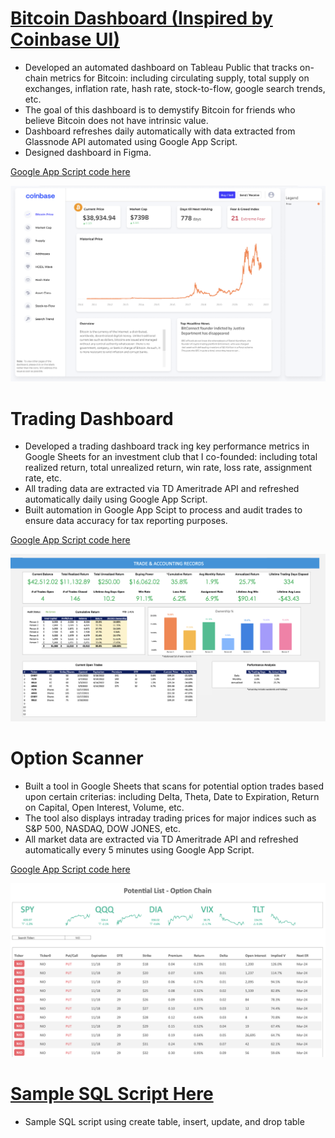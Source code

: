 

# [Bitcoin Dashboard (Inspired by Coinbase UI)](https://tabsoft.co/3HJIoBg)
* Developed an automated dashboard on Tableau Public that tracks on-chain metrics for Bitcoin: including circulating supply, total supply on exchanges, inflation rate, hash rate, stock-to-flow, google search trends, etc.
* The goal of this dashboard is to demystify Bitcoin for friends who believe Bitcoin does not have intrinsic value.
* Dashboard refreshes daily automatically with data extracted from Glassnode API automated using Google App Script.
* Designed dashboard in Figma.

[Google App Script code here](code/bitcoin_dashboard_google_script)

![](images/bitcoin_dashboard.png)


# Trading Dashboard
* Developed a trading dashboard track
ing key performance metrics in Google Sheets for an investment club that I co-founded: including total realized return, total unrealized return, win rate, loss rate, assignment rate, etc.
* All trading data are extracted via TD Ameritrade API and refreshed automatically daily using Google App Script.
* Built automation in Google App Scipt to process and audit trades to ensure data accuracy for tax reporting purposes.

[Google App Script code here](code/trading_dashboard)

![](images/trading_dashboard.png)


# Option Scanner
* Built a tool in Google Sheets that scans for potential option trades based upon certain criterias: including Delta, Theta, Date to Expiration, Return on Capital, Open Interest, Volume, etc.
* The tool also displays intraday trading prices for major indices such as S&P 500, NASDAQ, DOW JONES, etc.
* All market data are extracted via TD Ameritrade API and refreshed automatically every 5 minutes using Google App Script.


[Google App Script code here](code/option_scanner)

![](images/option_scanner.png)


# [Sample SQL Script Here](code/sample_sql.sql)
* Sample SQL script using create table, insert, update, and drop table

